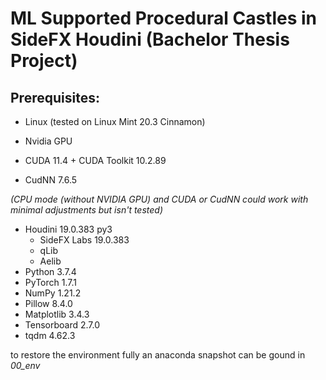 # ML Supported Procedural Castles in SideFX Houdini (Bachelor Thesis Project)

## Prerequisites:

- Linux (tested on Linux Mint 20.3 Cinnamon)

- Nvidia GPU
- CUDA 11.4 + CUDA Toolkit 10.2.89
- CudNN 7.6.5 

_(CPU mode (without NVIDIA GPU) and CUDA or CudNN could work with minimal adjustments but isn't tested)_

- Houdini 19.0.383 py3
  - SideFX Labs 19.0.383
  - qLib
  - Aelib
- Python 3.7.4
- PyTorch 1.7.1
- NumPy 1.21.2
- Pillow 8.4.0
- Matplotlib 3.4.3
- Tensorboard 2.7.0
- tqdm 4.62.3

to restore the environment fully an anaconda snapshot can be gound in *00_env*
